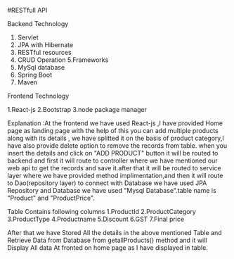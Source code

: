 #RESTfull API

Backend Technology
1. Servlet
2. JPA with Hibernate
3. RESTful resources
4. CRUD Operation 
5.Frameworks
6. MySql database
7. Spring Boot
8. Maven

Frontend Technology


1.React-js
2.Bootstrap
3.node package manager

Explanation
:At the frontend we have used React-js ,I have provided Home page as landing page with the help of this you can add multiple products along with its details ,
we have splitted it on the basis of product category,I have also provide delete option to remove the records from table.
when you insert the details and click on "ADD PRODUCT" button it will be routed to backend and first it will route to controller where we have mentioned our web api
to get the records and save it.after that it will be routed to service layer where we have provided method implimentation,and then it will route to Dao(repository layer)
to connect with Database we have used JPA Repository and Database we have used "Mysql Database".table name is "Product" and "ProductPrice".

Table Contains following columns
1.ProductId
2.ProductCategory
3.ProductType
4.Productname
5.Discount
6.GST
7.Final price

After that we have Stored All the details in the above mentioned Table and Retrieve Data from Database from getallProducts() method and it will Display All data At fronted
on home page as I have displayed in table.
